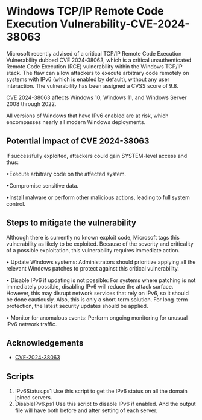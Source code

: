 
# Windows TCP/IP Remote Code Execution Vulnerability-CVE-2024-38063

Microsoft recently advised of a critical TCP/IP Remote Code Execution Vulnerability dubbed CVE 2024-38063, which is a critical unauthenticated Remote Code Execution (RCE) vulnerability within the Windows TCP/IP stack. The flaw can allow attackers to execute arbitrary code remotely on systems with IPv6 (which is enabled by default), without any user interaction. The vulnerability has been assigned a CVSS score of 9.8.

CVE 2024-38063 affects Windows 10, Windows 11, and Windows Server 2008 through 2022.

All versions of Windows that have IPv6 enabled are at risk, which encompasses nearly all modern Windows deployments​.

## Potential impact of CVE 2024-38063

If successfully exploited, attackers could gain SYSTEM-level access and thus:
  
  •Execute arbitrary code on the affected system.

  •Compromise sensitive data.

  •Install malware or perform other malicious actions, leading to full system control.

## Steps to mitigate the vulnerability
Although there is currently no known exploit code, Microsoft tags this vulnerability as likely to be exploited. Because of the severity and criticality of a possible exploitation, this vulnerability requires immediate action.

  •	Update Windows systems: Administrators should prioritize applying all the relevant Windows patches to protect against this critical vulnerability.

  •	Disable IPv6 if updating is not possible: For systems where patching is not immediately possible, disabling IPv6 will reduce the attack surface. However, this may disrupt network services that rely on IPv6, so it should be done cautiously​. Also, this is only a short-term solution. For long-term protection, the latest security updates should be applied​.

  •	Monitor for anomalous events: Perform ongoing monitoring for unusual IPv6 network traffic.
  
## Acknowledgements

 - [CVE-2024-38063](https://msrc.microsoft.com/update-guide/vulnerability/CVE-2024-38063)

## Scripts
1. IPv6Status.ps1
   Use this script to get the IPv6 status on all the domain joined servers.
3. DisableIPv6.ps1
   Use this script to disable IPv6 if enabled. And the output file will have both before and after setting of each server.
